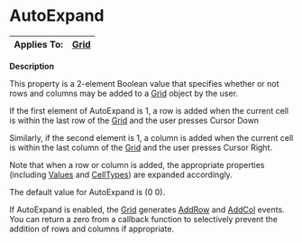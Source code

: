 



<h1 class="heading"><span class="name">AutoExpand</span></h1>

| Applies To: | [Grid](./grid.md) |
| --- | ---  |


**Description**


This property is a 2-element Boolean value that specifies whether or not rows and columns may be added to a [Grid](./grid.md) object by the user.


If the first element of AutoExpand is 1, a row is added when the current cell is within the last row of the [Grid](./grid.md) and the user presses Cursor Down


Similarly, if the second element is 1, a column is added when the current cell is within the last column of the [Grid](./grid.md) and the user presses Cursor Right.


Note that when a row or column is added, the appropriate properties (including [Values](values.md) and [CellTypes](celltypes.md)) are expanded accordingly.


The default value for AutoExpand is (0 0).


If AutoExpand is enabled, the [Grid](./grid.md) generates [AddRow](./addrow.md) and [AddCol](./addcol.md) events. You can return a zero from a callback function to selectively prevent the addition of rows and columns if appropriate.


